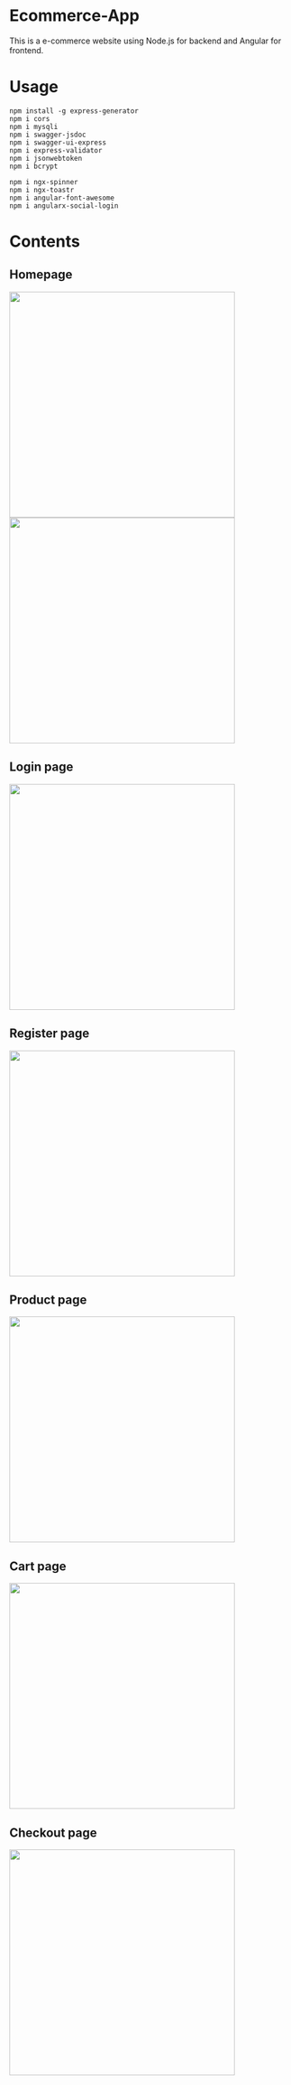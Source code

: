 # Ecommerce-App

This is a e-commerce website using Node.js for backend and Angular for frontend.

# Usage

    npm install -g express-generator
    npm i cors
    npm i mysqli
    npm i swagger-jsdoc
    npm i swagger-ui-express
    npm i express-validator
    npm i jsonwebtoken
    npm i bcrypt

    npm i ngx-spinner
    npm i ngx-toastr
    npm i angular-font-awesome
    npm i angularx-social-login

# Contents

## Homepage

<img src = "https://user-images.githubusercontent.com/79579314/127900920-f352e3c7-711a-496d-bc25-bce4d6863a40.png" width="400px">
<img src = "https://user-images.githubusercontent.com/79579314/127901065-0e5551c3-16d3-480f-bc5e-3c909ed3ad09.png" width="400px">

## Login page

<img src = "https://user-images.githubusercontent.com/79579314/127901298-e5f62528-cb26-44b3-8e41-e465aecf3d7d.png" width="400px">

## Register page

<img src = "https://user-images.githubusercontent.com/79579314/127901435-cd89bb40-db94-4283-bb40-a5d2c833cf91.png" width="400px">

## Product page

<img src = "https://user-images.githubusercontent.com/79579314/127901592-670c6c35-e978-440c-af87-22be69cfefa6.png" width="400px">

## Cart page

<img src = "https://user-images.githubusercontent.com/79579314/127901688-e933ffb1-dfca-4094-b214-4c6e0aaee508.png" width="400px">

## Checkout page

<img src = "(https://user-images.githubusercontent.com/79579314/127901824-0c737b20-dbeb-45ff-9fde-d8d7eac53b3b.png" width="400px">

